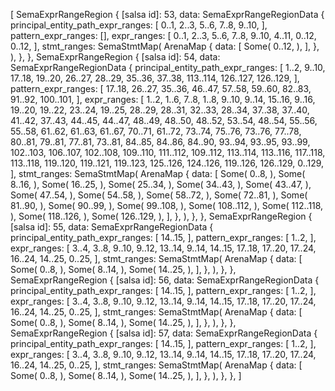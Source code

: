[
    SemaExprRangeRegion {
        [salsa id]: 53,
        data: SemaExprRangeRegionData {
            principal_entity_path_expr_ranges: [
                0..1,
                2..3,
                5..6,
                7..8,
                9..10,
            ],
            pattern_expr_ranges: [],
            expr_ranges: [
                0..1,
                2..3,
                5..6,
                7..8,
                9..10,
                4..11,
                0..12,
                0..12,
            ],
            stmt_ranges: SemaStmtMap(
                ArenaMap {
                    data: [
                        Some(
                            0..12,
                        ),
                    ],
                },
            ),
        },
    },
    SemaExprRangeRegion {
        [salsa id]: 54,
        data: SemaExprRangeRegionData {
            principal_entity_path_expr_ranges: [
                1..2,
                9..10,
                17..18,
                19..20,
                26..27,
                28..29,
                35..36,
                37..38,
                113..114,
                126..127,
                126..129,
            ],
            pattern_expr_ranges: [
                17..18,
                26..27,
                35..36,
                46..47,
                57..58,
                59..60,
                82..83,
                91..92,
                100..101,
            ],
            expr_ranges: [
                1..2,
                1..6,
                7..8,
                1..8,
                9..10,
                9..14,
                15..16,
                9..16,
                19..20,
                19..22,
                23..24,
                19..25,
                28..29,
                28..31,
                32..33,
                28..34,
                37..38,
                37..40,
                41..42,
                37..43,
                44..45,
                44..47,
                48..49,
                48..50,
                48..52,
                53..54,
                48..54,
                55..56,
                55..58,
                61..62,
                61..63,
                61..67,
                70..71,
                61..72,
                73..74,
                75..76,
                73..76,
                77..78,
                80..81,
                79..81,
                77..81,
                73..81,
                84..85,
                84..86,
                84..90,
                93..94,
                93..95,
                93..99,
                102..103,
                106..107,
                102..108,
                109..110,
                111..112,
                109..112,
                113..114,
                113..116,
                117..118,
                113..118,
                119..120,
                119..121,
                119..123,
                125..126,
                124..126,
                119..126,
                126..129,
                0..129,
            ],
            stmt_ranges: SemaStmtMap(
                ArenaMap {
                    data: [
                        Some(
                            0..8,
                        ),
                        Some(
                            8..16,
                        ),
                        Some(
                            16..25,
                        ),
                        Some(
                            25..34,
                        ),
                        Some(
                            34..43,
                        ),
                        Some(
                            43..47,
                        ),
                        Some(
                            47..54,
                        ),
                        Some(
                            54..58,
                        ),
                        Some(
                            58..72,
                        ),
                        Some(
                            72..81,
                        ),
                        Some(
                            81..90,
                        ),
                        Some(
                            90..99,
                        ),
                        Some(
                            99..108,
                        ),
                        Some(
                            108..112,
                        ),
                        Some(
                            112..118,
                        ),
                        Some(
                            118..126,
                        ),
                        Some(
                            126..129,
                        ),
                    ],
                },
            ),
        },
    },
    SemaExprRangeRegion {
        [salsa id]: 55,
        data: SemaExprRangeRegionData {
            principal_entity_path_expr_ranges: [
                14..15,
            ],
            pattern_expr_ranges: [
                1..2,
            ],
            expr_ranges: [
                3..4,
                3..8,
                9..10,
                9..12,
                13..14,
                9..14,
                14..15,
                17..18,
                17..20,
                17..24,
                16..24,
                14..25,
                0..25,
            ],
            stmt_ranges: SemaStmtMap(
                ArenaMap {
                    data: [
                        Some(
                            0..8,
                        ),
                        Some(
                            8..14,
                        ),
                        Some(
                            14..25,
                        ),
                    ],
                },
            ),
        },
    },
    SemaExprRangeRegion {
        [salsa id]: 56,
        data: SemaExprRangeRegionData {
            principal_entity_path_expr_ranges: [
                14..15,
            ],
            pattern_expr_ranges: [
                1..2,
            ],
            expr_ranges: [
                3..4,
                3..8,
                9..10,
                9..12,
                13..14,
                9..14,
                14..15,
                17..18,
                17..20,
                17..24,
                16..24,
                14..25,
                0..25,
            ],
            stmt_ranges: SemaStmtMap(
                ArenaMap {
                    data: [
                        Some(
                            0..8,
                        ),
                        Some(
                            8..14,
                        ),
                        Some(
                            14..25,
                        ),
                    ],
                },
            ),
        },
    },
    SemaExprRangeRegion {
        [salsa id]: 57,
        data: SemaExprRangeRegionData {
            principal_entity_path_expr_ranges: [
                14..15,
            ],
            pattern_expr_ranges: [
                1..2,
            ],
            expr_ranges: [
                3..4,
                3..8,
                9..10,
                9..12,
                13..14,
                9..14,
                14..15,
                17..18,
                17..20,
                17..24,
                16..24,
                14..25,
                0..25,
            ],
            stmt_ranges: SemaStmtMap(
                ArenaMap {
                    data: [
                        Some(
                            0..8,
                        ),
                        Some(
                            8..14,
                        ),
                        Some(
                            14..25,
                        ),
                    ],
                },
            ),
        },
    },
]